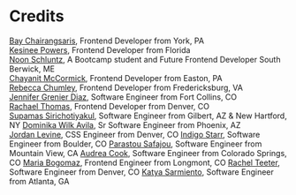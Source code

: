 # Credits

[Bay Chairangsaris](https://github.com/BayLadyCoder), Frontend Developer from York, PA  
[Kesinee Powers](https://github.com/KesineeP), Frontend Developer from Florida  
[Noon Schluntz](https://github.com/Nuanjan), A Bootcamp student and Future Frontend Developer South Berwick, ME  
[Chayanit McCormick](https://github.com/chay-chay), Frontend Developer from Easton, PA  
[Rebecca Chumley](https://github.com/rebeccachumley), Frontend Developer from Fredericksburg, VA  
[Jennifer Grenier Diaz](https://github.com/jenndiaz), Software Engineer from Fort Collins, CO  
[Rachael Thomas](https://github.com/rachael-t), Frontend Developer from Denver, CO  
[Supamas Sirichotiyakul](https://github.com/supamasS), Software Engineer from Gilbert, AZ & New Hartford, NY 
[Dominika Wilk Avila](https://github.com/domsbytes), Sr Software Engineer from Phoenix, AZ  
[Jordan Levine](https://github.com/mjordancodes), CSS Engineer from Denver, CO
[Indigo Starr](https://github.com/indigostarr), Software Engineer from Boulder, CO 
[Parastou Safajou](https://github.com/Parastou63), Software Engineer from Mountain View, CA
[Audrea Cook](https://github.com/audthecodewitch), Software Engineer from Colorado Springs, CO
[Maria Bogomaz](https://github.com/mariajcb), Frontend Engineer from Longmont, CO
[Rachel Teeter](https://github.com/rteeter), Software Engineer from Denver, CO
[Katya Sarmiento](https://github.com/Kitkatnik), Software Engineer from Atlanta, GA
